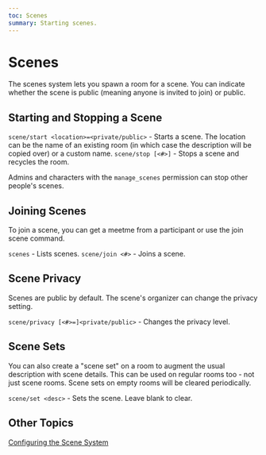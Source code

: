 ```yaml
---
toc: Scenes
summary: Starting scenes.
---
```

# Scenes

The scenes system lets you spawn a room for a scene.  You can indicate whether the scene is public (meaning anyone is invited to join) or public.

## Starting and Stopping a Scene

`scene/start <location>=<private/public>` - Starts a scene.  The location can be the name of an existing room (in which case the description will be copied over) or a custom name.
`scene/stop [<#>]` - Stops a scene and recycles the room.

Admins and characters with the `manage_scenes` permission can stop other people's scenes.

## Joining Scenes

To join a scene, you can get a meetme from a participant or use the join scene command.

`scenes` - Lists scenes.
`scene/join <#>` - Joins a scene.

## Scene Privacy

Scenes are public by default.  The scene's organizer can change the privacy setting. 

`scene/privacy [<#>=]<private/public>` - Changes the privacy level.

## Scene Sets

You can also create a "scene set" on a room to augment the usual description with scene details.  This can be used on regular rooms too - not just scene rooms.  Scene sets on empty rooms will be cleared periodically.

`scene/set <desc>` - Sets the scene.  Leave blank to clear.

## Other Topics

[Configuring the Scene System](/help/scenes/config)